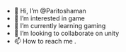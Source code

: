 - 👋 Hi, I’m @Paritoshaman
- 👀 I’m interested in game
- 🌱 I’m currently learning gaming
- 💞️ I’m looking to collaborate on unity
- 📫 How to reach me .

<!---
Paritoshaman/Paritoshaman is a ✨ special ✨ repository because its `README.md` (this file) appears on your GitHub profile.
You can click the Preview link to take a look at your changes.
--->
